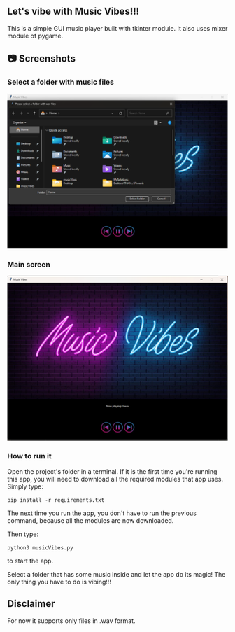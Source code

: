 ## Let's vibe with Music Vibes!!!

This is a simple GUI music player built with tkinter module. It also uses mixer module of pygame.

## 📷 Screenshots
### Select a folder with music files
![Folder selection](screenshots/image2.png)

### Main screen
![Main window](screenshots/image1.png)


### How to run it
Open the project's folder in a terminal. If it is the first time you're running this app, you will need to download all the required modules that app uses. Simply type:

```
pip install -r requirements.txt 
```

The next time you run the app, you don't have to run the previous command, because all the modules are now downloaded.<br>

Then type:

```
python3 musicVibes.py 
```
to start the app.<br>


Select a folder that has some music inside and let the app do its magic! The only thing you have to do is vibing!!!

## Disclaimer
For now it supports only files in .wav format.
